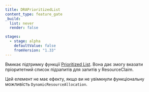 ```yaml
---
title: DRAPrioritizedList
content_type: feature_gate
_build:
  list: never
  render: false

stages:
  - stage: alpha
    defaultValue: false
    fromVersion: "1.33"
---
```

Вмикає підтримку функції [Prioritized List](/docs/concepts/scheduling-eviction/dynamic-resource-allocation/#prioritized-list). Вона дає змогу вказати пріоритетний список підзапитів для запитів у ResourceClaim.

Цей елемент не має ефекту, якщо ви не увімкнули функціональну можливість `DynamicResourceAllocation`.
